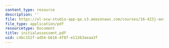 ```yaml
---
content_type: resource
description: ''
file: https://ol-ocw-studio-app-qa.s3.amazonaws.com/courses/16-423j-aerospace-biomedical-and-life-support-engineering-spring-2006/c4bc152fad54b6164f8fe11263aeaa3f_initialassessmnt.pdf
file_type: application/pdf
resourcetype: Document
title: initialassessmnt.pdf
uid: c4bc152f-ad54-b616-4f8f-e11263aeaa3f
---
```

